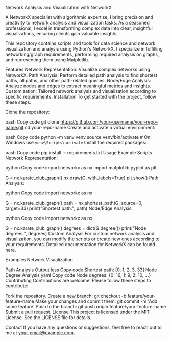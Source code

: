Network Analysis and Visualization with NetworkX

A NetworkX specialist with algorithmic expertise, I bring precision and creativity to network analysis and visualization tasks. As a seasoned professional, I excel in transforming complex data into clear, insightful visualizations, ensuring clients gain valuable insights.

This repository contains scripts and tools for data science and network visualization and analysis using Python's NetworkX. I specialize in fulfilling networking/graph requirements, performing required analysis on graphs, and representing them using Matplotlib.

Features
Network Representation: Visualize complex networks using NetworkX.
Path Analysis: Perform detailed path analysis to find shortest paths, all paths, and other path-related queries.
Node/Edge Analysis: Analyze nodes and edges to extract meaningful metrics and insights.
Customization: Tailored network analysis and visualization according to specific requirements.
Installation
To get started with the project, follow these steps:

Clone the repository:

bash
Copy code
git clone https://github.com/your-username/your-repo-name.git
cd your-repo-name
Create and activate a virtual environment:

bash
Copy code
python -m venv venv
source venv/bin/activate  # On Windows use `venv\Scripts\activate`
Install the required packages:

bash
Copy code
pip install -r requirements.txt
Usage
Example Scripts
Network Representation:

python
Copy code
import networkx as nx
import matplotlib.pyplot as plt

G = nx.karate_club_graph()
nx.draw(G, with_labels=True)
plt.show()
Path Analysis:

python
Copy code
import networkx as nx

G = nx.karate_club_graph()
path = nx.shortest_path(G, source=0, target=33)
print("Shortest path:", path)
Node/Edge Analysis:

python
Copy code
import networkx as nx

G = nx.karate_club_graph()
degrees = dict(G.degree())
print("Node degrees:", degrees)
Custom Analysis
For custom network analysis and visualization, you can modify the scripts or create new ones according to your requirements. Detailed documentation for NetworkX can be found here.

Examples
Network Visualization

Path Analysis Output
less
Copy code
Shortest path: [0, 1, 2, 3, 33]
Node Degree Analysis
yaml
Copy code
Node degrees: {0: 16, 1: 9, 2: 10, ...}
Contributing
Contributions are welcome! Please follow these steps to contribute:

Fork the repository.
Create a new branch: git checkout -b feature/your-feature-name
Make your changes and commit them: git commit -m 'Add some feature'
Push to the branch: git push origin feature/your-feature-name
Submit a pull request.
License
This project is licensed under the MIT License. See the LICENSE file for details.

Contact
If you have any questions or suggestions, feel free to reach out to me at your-email@example.com.
